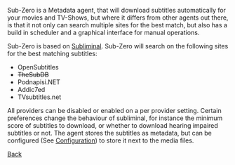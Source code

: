 Sub-Zero is a Metadata agent, that will download subtitles automatically for your movies and TV-Shows, but where it differs from other agents out there, is that it not only can search multiple sites for the best match, but also has a build in scheduler and a graphical interface for manual operations.  

Sub-Zero is based on [Subliminal](https://github.com/bramwalet/Subliminal.bundle). 
Sub-Zero will search on the following sites for the best matching subtitles:

* OpenSubtitles
* ~~TheSubDB~~
* Podnapisi.NET
* Addic7ed
* TVsubtitles.net

All providers can be disabled or enabled on a per provider setting. Certain preferences change the behaviour of subliminal, for instance the minimum score of subtitles to download, or whether to download hearing impaired subtitles or not. The agent stores the subtitles as metadata, but can be configured (See [Configuration](https://github.com/pannal/Sub-Zero.bundle/wiki/Configuration)) to store it next to the media files.

[Back](https://github.com/pannal/Sub-Zero.bundle/wiki)